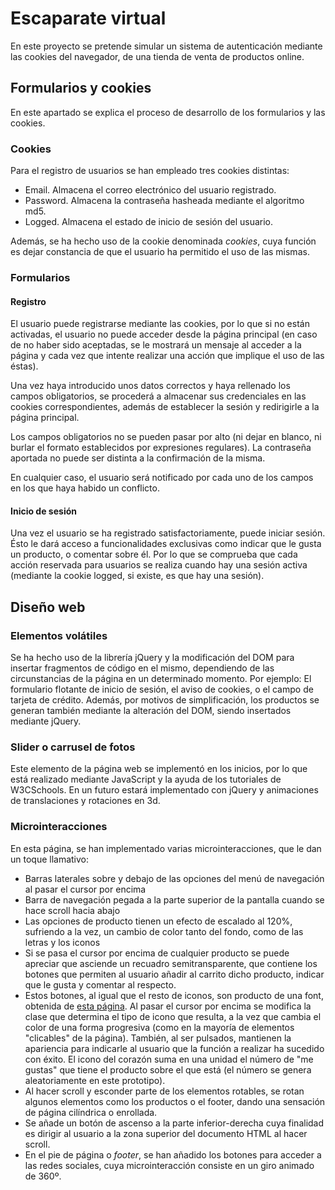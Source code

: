 # Escaparate virtual
En este proyecto se pretende simular un sistema de autenticación mediante las cookies del navegador, de una tienda de venta de productos online.
## Formularios y cookies
  En este apartado se explica el proceso de desarrollo de los formularios y las cookies.
### Cookies
Para el registro de usuarios se han empleado tres cookies distintas:
* Email. Almacena el correo electrónico del usuario registrado.
* Password. Almacena la contraseña hasheada mediante el algoritmo md5.
* Logged. Almacena el estado de inicio de sesión del usuario.

Además, se ha hecho uso de la cookie denominada *cookies*, cuya función es dejar constancia de que el usuario ha permitido el uso de las mismas.

### Formularios
#### Registro
El usuario puede registrarse mediante las cookies, por lo que si no están activadas, el usuario no puede acceder desde la página principal (en caso de no haber sido aceptadas, se le mostrará un mensaje al acceder a la página y cada vez que intente realizar una acción que implique el uso de las éstas).

Una vez haya introducido unos datos correctos y haya rellenado los campos obligatorios, se procederá a almacenar sus credenciales en las cookies correspondientes, además de establecer la sesión y redirigirle a la página principal.

Los campos obligatorios no se pueden pasar por alto (ni dejar en blanco, ni burlar el formato establecidos por expresiones regulares). La contraseña aportada no puede ser distinta a la confirmación de la misma.

En cualquier caso, el usuario será notificado por cada uno de los campos en los que haya habido un conflicto.

#### Inicio de sesión
Una vez el usuario se ha registrado satisfactoriamente, puede iniciar sesión.
Ésto le dará acceso a funcionalidades exclusivas como indicar que le gusta un producto, o comentar sobre él. Por lo que se comprueba que cada acción reservada para usuarios se realiza cuando hay una sesión activa (mediante la cookie logged, si existe, es que hay una sesión).

## Diseño web
### Elementos volátiles
Se ha hecho uso de la librería jQuery y la modificación del DOM para insertar fragmentos de código en el mismo, dependiendo de las circunstancias de la página en un determinado momento. Por ejemplo: El formulario flotante de inicio de sesión, el aviso de cookies, o el campo de tarjeta de crédito. Además, por motivos de simplificación, los productos se generan también mediante la alteración del DOM, siendo insertados mediante jQuery.
### Slider o carrusel de fotos
Este elemento de la página web se implementó en los inicios, por lo que está realizado mediante JavaScript y la ayuda de los tutoriales de W3CSchools. En un futuro estará implementado con jQuery y animaciones de translaciones y rotaciones en 3d.

### Microinteracciones
En esta página, se han implementado varias microinteracciones, que le dan un toque llamativo:
* Barras laterales sobre y debajo de las opciones del menú de navegación al pasar el cursor por encima
* Barra de navegación pegada a la parte superior de la pantalla cuando se hace scroll hacia abajo
* Las opciones de producto tienen un efecto de escalado al 120%, sufriendo a la vez, un cambio de color tanto del fondo, como de las letras y los iconos
* Si se pasa el cursor por encima de cualquier producto se puede apreciar que asciende un recuadro semitransparente, que contiene los botones que permiten al usuario añadir al carrito dicho producto, indicar que le gusta y comentar al respecto.
* Estos botones, al igual que el resto de iconos, son producto de una font, obtenida de [esta página](https://fontawesome.com/). Al pasar el cursor por encima se modifica la clase que determina el tipo de icono que resulta, a la vez que cambia el color de una forma progresiva (como en la mayoría de elementos "clicables" de la página). También, al ser pulsados, mantienen la apariencia para indicarle al usuario que la función a realizar ha sucedido con éxito. El icono del corazón suma en una unidad el número de "me gustas" que tiene el producto sobre el que está (el número se genera aleatoriamente en este prototipo).
* Al hacer scroll y esconder parte de los elementos rotables, se rotan algunos elementos como los productos o el footer, dando una sensación de página cilíndrica o enrollada.
* Se añade un botón de ascenso a la parte inferior-derecha cuya finalidad es dirigir al usuario a la zona superior del documento HTML al hacer scroll.
* En el pie de página o *footer*, se han añadido los botones para acceder a las redes sociales, cuya microinteracción consiste en un giro animado de 360º.




